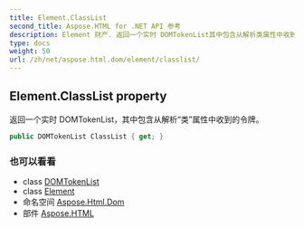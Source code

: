 ```yaml
---
title: Element.ClassList
second_title: Aspose.HTML for .NET API 参考
description: Element 财产. 返回一个实时 DOMTokenList其中包含从解析类属性中收到的令牌
type: docs
weight: 50
url: /zh/net/aspose.html.dom/element/classlist/
---
```

## Element.ClassList property

返回一个实时 DOMTokenList，其中包含从解析“类”属性中收到的令牌。

```csharp
public DOMTokenList ClassList { get; }
```

### 也可以看看

* class [DOMTokenList](../../../aspose.html.collections/domtokenlist/)
* class [Element](../)
* 命名空间 [Aspose.Html.Dom](../../element/)
* 部件 [Aspose.HTML](../../../)



